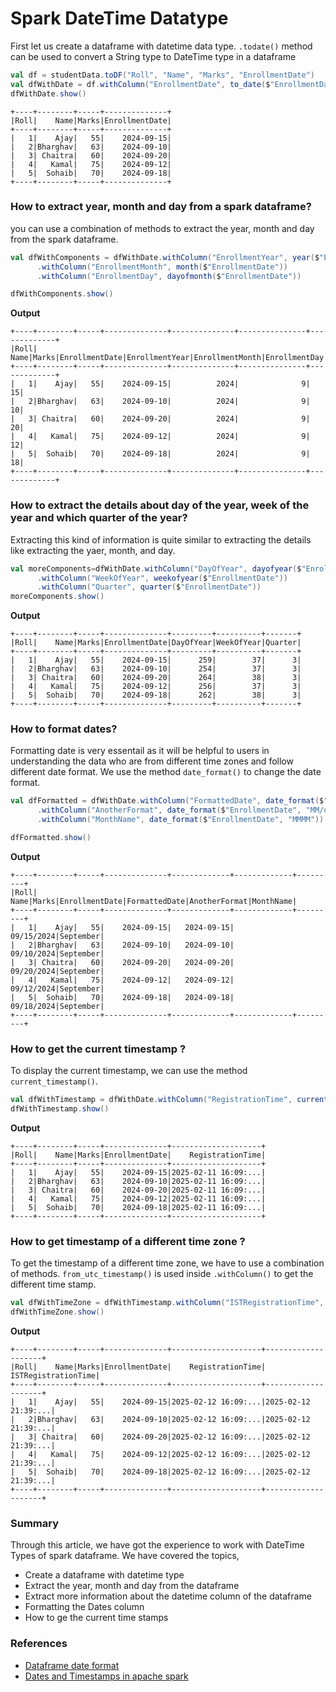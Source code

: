 # Spark DateTime Datatype

First let us create a dataframe with datetime data type.
`.todate()` method can be used to convert a String type to DateTime type in a dataframe
```scala
val df = studentData.toDF("Roll", "Name", "Marks", "EnrollmentDate")
val dfWithDate = df.withColumn("EnrollmentDate", to_date($"EnrollmentDate"))
dfWithDate.show()
```

```text
+----+--------+-----+--------------+
|Roll|    Name|Marks|EnrollmentDate|
+----+--------+-----+--------------+
|   1|    Ajay|   55|    2024-09-15|
|   2|Bharghav|   63|    2024-09-10|
|   3| Chaitra|   60|    2024-09-20|
|   4|   Kamal|   75|    2024-09-12|
|   5|  Sohaib|   70|    2024-09-18|
+----+--------+-----+--------------+
```

### How to extract year, month and day from a spark dataframe?
you can use a combination of methods to extract the year, month and day from the spark dataframe.
```scala
val dfWithComponents = dfWithDate.withColumn("EnrollmentYear", year($"EnrollmentDate"))
      .withColumn("EnrollmentMonth", month($"EnrollmentDate"))
      .withColumn("EnrollmentDay", dayofmonth($"EnrollmentDate"))

dfWithComponents.show()
```
**Output**
```text
+----+--------+-----+--------------+--------------+---------------+-------------+
|Roll|    Name|Marks|EnrollmentDate|EnrollmentYear|EnrollmentMonth|EnrollmentDay|
+----+--------+-----+--------------+--------------+---------------+-------------+
|   1|    Ajay|   55|    2024-09-15|          2024|              9|           15|
|   2|Bharghav|   63|    2024-09-10|          2024|              9|           10|
|   3| Chaitra|   60|    2024-09-20|          2024|              9|           20|
|   4|   Kamal|   75|    2024-09-12|          2024|              9|           12|
|   5|  Sohaib|   70|    2024-09-18|          2024|              9|           18|
+----+--------+-----+--------------+--------------+---------------+-------------+
```

### How to extract the details about day of the year, week of the year and which quarter of the year?
Extracting this kind of information is quite similar to extracting the details like extracting the yaer, month, and day.
```scala
val moreComponents=dfWithDate.withColumn("DayOfYear", dayofyear($"EnrollmentDate"))
      .withColumn("WeekOfYear", weekofyear($"EnrollmentDate"))
      .withColumn("Quarter", quarter($"EnrollmentDate"))
moreComponents.show()
```
**Output**
```text
+----+--------+-----+--------------+---------+----------+-------+
|Roll|    Name|Marks|EnrollmentDate|DayOfYear|WeekOfYear|Quarter|
+----+--------+-----+--------------+---------+----------+-------+
|   1|    Ajay|   55|    2024-09-15|      259|        37|      3|
|   2|Bharghav|   63|    2024-09-10|      254|        37|      3|
|   3| Chaitra|   60|    2024-09-20|      264|        38|      3|
|   4|   Kamal|   75|    2024-09-12|      256|        37|      3|
|   5|  Sohaib|   70|    2024-09-18|      262|        38|      3|
+----+--------+-----+--------------+---------+----------+-------+
```

### How to format dates?
Formatting date is very essentail as it will be helpful to users in understanding the data who are from different time zones and follow different date format.
We use the method `date_format()` to change the date format.
```scala
val dfFormatted = dfWithDate.withColumn("FormattedDate", date_format($"EnrollmentDate", "yyyy-MM-dd")) // ISO 8601 format
      .withColumn("AnotherFormat", date_format($"EnrollmentDate", "MM/dd/yyyy")) // US format
      .withColumn("MonthName", date_format($"EnrollmentDate", "MMMM")) // Full month name

dfFormatted.show()
```
**Output**
```text
+----+--------+-----+--------------+-------------+-------------+---------+
|Roll|    Name|Marks|EnrollmentDate|FormattedDate|AnotherFormat|MonthName|
+----+--------+-----+--------------+-------------+-------------+---------+
|   1|    Ajay|   55|    2024-09-15|   2024-09-15|   09/15/2024|September|
|   2|Bharghav|   63|    2024-09-10|   2024-09-10|   09/10/2024|September|
|   3| Chaitra|   60|    2024-09-20|   2024-09-20|   09/20/2024|September|
|   4|   Kamal|   75|    2024-09-12|   2024-09-12|   09/12/2024|September|
|   5|  Sohaib|   70|    2024-09-18|   2024-09-18|   09/18/2024|September|
+----+--------+-----+--------------+-------------+-------------+---------+
```

### How to get the current timestamp ?
To display the current timestamp, we can use the method `current_timestamp()`.
```scala
val dfWithTimestamp = dfWithDate.withColumn("RegistrationTime", current_timestamp())
dfWithTimestamp.show()
```
**Output**
```text
+----+--------+-----+--------------+--------------------+
|Roll|    Name|Marks|EnrollmentDate|    RegistrationTime|
+----+--------+-----+--------------+--------------------+
|   1|    Ajay|   55|    2024-09-15|2025-02-11 16:09:...|
|   2|Bharghav|   63|    2024-09-10|2025-02-11 16:09:...|
|   3| Chaitra|   60|    2024-09-20|2025-02-11 16:09:...|
|   4|   Kamal|   75|    2024-09-12|2025-02-11 16:09:...|
|   5|  Sohaib|   70|    2024-09-18|2025-02-11 16:09:...|
+----+--------+-----+--------------+--------------------+
```
### How to get timestamp of a different time zone ?
To get the timestamp of a different time zone, we have to use a combination of methods. `from_utc_timestamp()` is used inside `.withColumn()` to get the different time stamp.
```scala
val dfWithTimeZone = dfWithTimestamp.withColumn("ISTRegistrationTime", from_utc_timestamp($"RegistrationTime", "Asia/Kolkata"))
dfWithTimeZone.show()
```
**Output**
```text
+----+--------+-----+--------------+--------------------+--------------------+
|Roll|    Name|Marks|EnrollmentDate|    RegistrationTime| ISTRegistrationTime|
+----+--------+-----+--------------+--------------------+--------------------+
|   1|    Ajay|   55|    2024-09-15|2025-02-12 16:09:...|2025-02-12 21:39:...|
|   2|Bharghav|   63|    2024-09-10|2025-02-12 16:09:...|2025-02-12 21:39:...|
|   3| Chaitra|   60|    2024-09-20|2025-02-12 16:09:...|2025-02-12 21:39:...|
|   4|   Kamal|   75|    2024-09-12|2025-02-12 16:09:...|2025-02-12 21:39:...|
|   5|  Sohaib|   70|    2024-09-18|2025-02-12 16:09:...|2025-02-12 21:39:...|
+----+--------+-----+--------------+--------------------+--------------------+
```

### Summary 
Through this article, we have got the experience to work with DateTime Types of spark dataframe.
We have covered the topics,
- Create a dataframe with datetime type
- Extract the year, month and day from the dataframe
- Extract more information about the datetime column of the dataframe
- Formatting the Dates column
- How to ge the current time stamps

### References
- [Dataframe date format](https://spark.apache.org/docs/latest/api/python/reference/pyspark.sql/api/pyspark.sql.functions.date_format.html)
- [Dates and Timestamps in apache spark](https://www.databricks.com/blog/2020/07/22/a-comprehensive-look-at-dates-and-timestamps-in-apache-spark-3-0.html)
